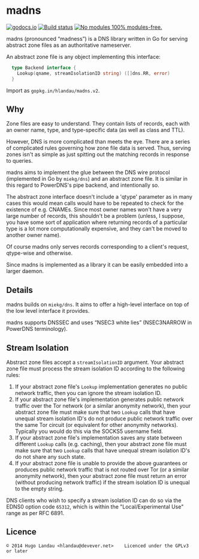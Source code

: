 madns
=====

[![godocs.io](https://godocs.io/gopkg.in/hlandau/madns.v2?status.svg)](https://godocs.io/gopkg.in/hlandau/madns.v2) [![Build status](https://github.com/hlandau/madns/actions/workflows/go.yml/badge.svg)](#) [![No modules](https://www.devever.net/~hl/f/no-modules2.svg) 100% modules-free.](https://www.devever.net/~hl/gomod)

madns (pronounced “madness”) is a DNS library written in Go for serving
abstract zone files as an authoritative nameserver.

An abstract zone file is any object implementing this interface:

```go
  type Backend interface {
    Lookup(qname, streamIsolationID string) ([]dns.RR, error)
  }
```

Import as `gopkg.in/hlandau/madns.v2`.

Why
---
Zone files are easy to understand. They contain lists of records, each with an
owner name, type, and type-specific data (as well as class and TTL).

However, DNS is more complicated than meets the eye. There are a series of
complicated rules governing how zone file data is served. Thus, serving zones
isn't as simple as just spitting out the matching records in response to
queries.

madns aims to implement the glue between the DNS wire protocol (implemented in
Go by `miekg/dns`) and an abstract zone file. It is similar in this regard to
PowerDNS's pipe backend, and intentionally so.

The abstract zone interface doesn't include a 'qtype' parameter as in many
cases this would mean calls would have to be repeated to check for the
existence of e.g. CNAMEs. Since most owner names won't have a very large number
of records, this shouldn't be a problem (unless, I suppose, you have some sort
of application where returning records of a particular type is a lot more
computationally expensive, and they can't be moved to another owner name).

Of course madns only serves records corresponding to a client's request,
qtype-wise and otherwise.

Since madns is implemented as a library it can be easily embedded into a larger
daemon.

Details
-------
madns builds on `miekg/dns`. It aims to offer a high-level interface on top of
the low level interface it provides.

madns supports DNSSEC and uses “NSEC3 white lies” (NSEC3NARROW in PowerDNS
terminology).

Stream Isolation
----------------
Abstract zone files accept a `streamIsolationID` argument.  Your abstract zone
file must process the stream isolation ID according to the following rules:

1. If your abstract zone file's `Lookup` implementation generates no public
   network traffic, then you can ignore the stream isolation ID.
1. If your abstract zone file's implementation generates public network traffic
   over the Tor network (or a similar anonymity network), then your abstract
   zone file must make sure that two `Lookup` calls that have unequal stream
   isolation ID's do not produce public network traffic over the same Tor
   circuit (or equivalent for other anonymity networks).  Typically you would
   do this via the SOCKS5 username field.
1. If your abstract zone file's implementation saves any state between
   different `Lookup` calls (e.g. caching), then your abstract zone file must
   make sure that two `Lookup` calls that have unequal stream isolation ID's do
   not share any such state.
1. If your abstract zone file is unable to provide the above guarantees or
   produces public network traffic that is not routed over Tor (or a similar
   anonymity network), then your abstract zone file must return an error
   (without producing network traffic) if the stream isolation ID is unequal to
   the empty string.

DNS clients who wish to specify a stream isolation ID can do so via the EDNS0
option code `65312`, which is within the "Local/Experimental Use" range as per
RFC 6891.

Licence
-------

    © 2014 Hugo Landau <hlandau@devever.net>    Licenced under the GPLv3 or later

